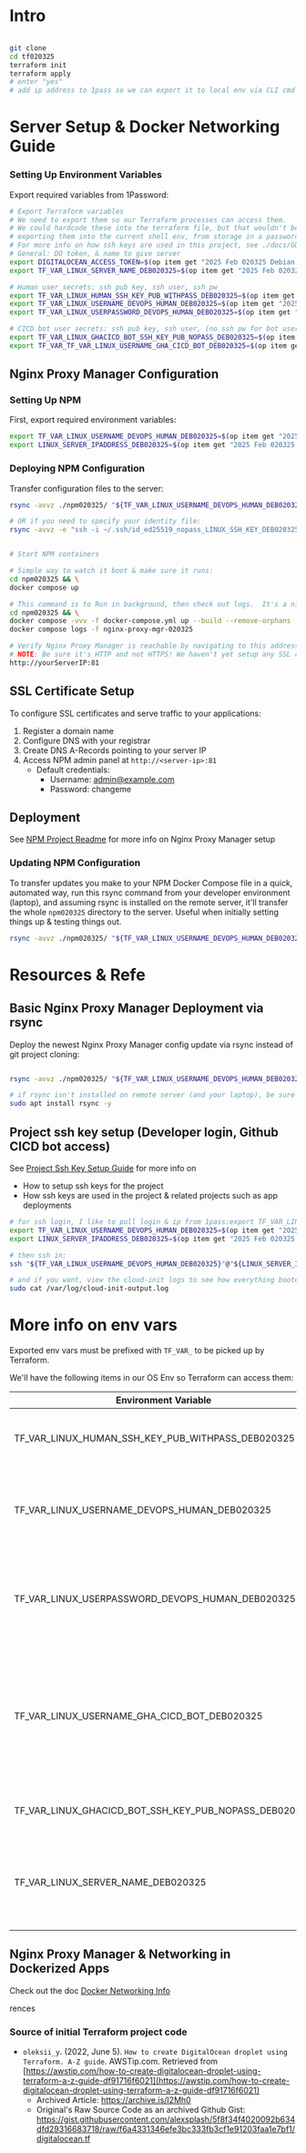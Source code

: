 # Intro

```bash

git clone
cd tf020325
terraform init
terraform apply
# enter "yes"
# add ip address to 1pass so we can export it to local env via CLI cmd

```

# Server Setup & Docker Networking Guide

### Setting Up Environment Variables

Export required variables from 1Password:

```bash
# Export Terraform variables
# We need to export them so our Terraform processes can access them.
# We could hardcode these into the terraform file, but that wouldn't be as secure as
# exporting them into the current shell env, from storage in a password manager (1password in this case)
# For more info on how ssh keys are used in this project, see ./docs/GUIDE-SSH-KEY-SETUP.md
# General: DO token, & name to give server
export DIGITALOCEAN_ACCESS_TOKEN=$(op item get "2025 Feb 020325 Debian project" --fields label=TF_VAR_DIGITAL_OCEAN_TOKEN_DEB020325) &&
export TF_VAR_LINUX_SERVER_NAME_DEB020325=$(op item get "2025 Feb 020325 Debian project" --fields label=LINUX_SERVER_NAME_DEB020325)

# Human user secrets: ssh pub key, ssh user, ssh pw
export TF_VAR_LINUX_HUMAN_SSH_KEY_PUB_WITHPASS_DEB020325=$(op item get "2025 Feb 020325 Debian project" --fields label=id_ed25519_withpass_DO_TF_HUMAN_SSH_KEY_DEB020325) &&
export TF_VAR_LINUX_USERNAME_DEVOPS_HUMAN_DEB020325=$(op item get "2025 Feb 020325 Debian project" --fields label=LINUX_USERNAME_DEVOPS_HUMAN_DEB020325) &&
export TF_VAR_LINUX_USERPASSWORD_DEVOPS_HUMAN_DEB020325=$(op item get "2025 Feb 020325 Debian project" --fields label=LINUX_USERPASSWORD_DEVOPS_HUMAN_DEB020325) &&

# CICD bot user secrets: ssh pub key, ssh user, (no ssh pw for bot user)
export TF_VAR_LINUX_GHACICD_BOT_SSH_KEY_PUB_NOPASS_DEB020325=$(op item get "2025 Feb 020325 Debian project" --fields label=id_ed25519_nopass_GHACICD_BOT_SSH_KEY_DEB020325)
export TF_VAR_TF_VAR_LINUX_USERNAME_GHA_CICD_BOT_DEB020325=$(op item get "2025 Feb 020325 Debian project" --fields label=TF_VAR_LINUX_USERNAME_GHA_CICD_BOT_DEB020325) &&
```

## Nginx Proxy Manager Configuration

### Setting Up NPM

First, export required environment variables:

```bash
export TF_VAR_LINUX_USERNAME_DEVOPS_HUMAN_DEB020325=$(op item get "2025 Feb 020325 Debian project" --fields label=LINUX_USERNAME_DEVOPS_HUMAN_DEB020325) && \
export LINUX_SERVER_IPADDRESS_DEB020325=$(op item get "2025 Feb 020325 Debian project" --fields label=LINUX_SERVER_IPADDRESS_DEB020325)
```

### Deploying NPM Configuration

Transfer configuration files to the server:

```bash
rsync -avvz ./npm020325/ "${TF_VAR_LINUX_USERNAME_DEVOPS_HUMAN_DEB020325}"@"${LINUX_SERVER_IPADDRESS_DEB020325}":~/npm020325

# OR if you need to specify your identity file:
rsync -avvz -e "ssh -i ~/.ssh/id_ed25519_nopass_LINUX_SSH_KEY_DEB020325" ./npm020325/ "${TF_VAR_LINUX_USERNAME_DEVOPS_HUMAN_DEB020325}"@"${LINUX_SERVER_IPADDRESS_DEB020325}":~/npm020325


# Start NPM containers

# Simple way to watch it boot & make sure it runs:
cd npm020325 && \
docker compose up

# This command is to Run in background, then check out logs.  It's a nice way to view the running container, while leaving it running after you exit the logs view.:
cd npm020325 && \
docker compose -vvv -f docker-compose.yml up --build --remove-orphans -d && \
docker compose logs -f nginx-proxy-mgr-020325

# Verify Nginx Proxy Manager is reachable by navigating to this address on your browser:
# NOTE: Be sure it's HTTP and not HTTPS! We haven't yet setup any SSL certs, so HTTPS won't reach anything
http://yourServerIP:81
```

## SSL Certificate Setup

To configure SSL certificates and serve traffic to your applications:

1. Register a domain name
2. Configure DNS with your registrar
3. Create DNS A-Records pointing to your server IP
4. Access NPM admin panel at `http://<server-ip>:81`
   - Default credentials:
     - Username: admin@example.com
     - Password: changeme

## Deployment

See [NPM Project Readme](./npm020325/README.md) for more info on Nginx Proxy Manager setup

### Updating NPM Configuration

To transfer updates you make to your NPM Docker Compose file in a quick, automated way, run this rsync command from your developer environment (laptop), and assuming rsync is installed on the remote server, it'll transfer the whole `npm020325` directory to the server. Useful when initially setting things up & testing things out.

```bash
rsync -avvz ./npm020325/ "${TF_VAR_LINUX_USERNAME_DEVOPS_HUMAN_DEB020325}"@"${LINUX_SERVER_IPADDRESS_DEB020325}":~/npm020325

```

# Resources & Refe

## Basic Nginx Proxy Manager Deployment via rsync

Deploy the newest Nginx Proxy Manager config update via rsync instead of git project cloning:

```bash

rsync -avvz ./npm020325/ "${TF_VAR_LINUX_USERNAME_DEVOPS_HUMAN_DEB020325}"@"${LINUX_SERVER_IPADDRESS_DEB020325}":~/npm020325

# if rsync isn't installed on remote server (and your laptop), be sure to install it first.  For debian, for example:
sudo apt install rsync -y

```

## Project ssh key setup (Developer login, Github CICD bot access)

See [Project Ssh Key Setup Guide](./docs/GUIDE-SSH-KEY-SETUP.md) for more info on

- How to setup ssh keys for the project
- How ssh keys are used in the project & related projects such as app deployments

```bash
# for ssh login, I like to pull login & ip from 1pass:export TF_VAR_LINUX_USERNAME_DEVOPS_HUMAN_DEB020325=$(op item get "2025 Feb 020325 Debian project" --fields label=LINUX_USERNAME_DEVOPS_HUMAN_DEB020325) && \
export TF_VAR_LINUX_USERNAME_DEVOPS_HUMAN_DEB020325=$(op item get "2025 Feb 020325 Debian project" --fields label=LINUX_USERNAME_DEVOPS_HUMAN_DEB020325) && \
export LINUX_SERVER_IPADDRESS_DEB020325=$(op item get "2025 Feb 020325 Debian project" --fields label=LINUX_SERVER_IPADDRESS_DEB020325)

# then ssh in:
ssh "${TF_VAR_LINUX_USERNAME_DEVOPS_HUMAN_DEB020325}"@"${LINUX_SERVER_IPADDRESS_DEB020325}"

# and if you want, view the cloud-init logs to see how everything booted & make sure cloud init installed what it's supposed to (see bottom of ./terraform-server--Debian-Jan2025-PortfolioEtc/yamlScripts/with-envVars.yaml file)
sudo cat /var/log/cloud-init-output.log
```

# More info on env vars

Exported env vars must be prefixed with `TF_VAR_` to be picked up by Terraform.

We'll have the following items in our OS Env so Terraform can access them:

| Environment Variable                                  | Notes                                                                                                                     | Example Value                                                                                                                                |
| ----------------------------------------------------- | ------------------------------------------------------------------------------------------------------------------------- | -------------------------------------------------------------------------------------------------------------------------------------------- |
| TF_VAR_LINUX_HUMAN_SSH_KEY_PUB_WITHPASS_DEB020325     | Pub ssh key for human dev user. Used during ssh login                                                                     | [More Info](https://docs.github.com/en/authentication/connecting-to-github-with-ssh/generating-a-new-ssh-key-and-adding-it-to-the-ssh-agent) |
| TF_VAR_LINUX_USERNAME_DEVOPS_HUMAN_DEB020325          | Username to setup as Server's first user. You'll use it during ssh login                                                  | bobDev                                                                                                                                       |
| TF_VAR_LINUX_USERPASSWORD_DEVOPS_HUMAN_DEB020325      | User's password to setup for Server's first user. You'll use it during ssh login                                          |                                                                                                                                              |
| TF_VAR_LINUX_USERNAME_GHA_CICD_BOT_DEB020325          | Username for CICD Bot to use. The server is setup with this as a user, so a CICD Runner bot can ssh in to deploy projects | githubCICDBotUser                                                                                                                            |
| TF_VAR_LINUX_GHACICD_BOT_SSH_KEY_PUB_NOPASS_DEB020325 | Pub ssh key for Github CICD Bot user                                                                                      | [More Info](https://docs.github.com/en/authentication/connecting-to-github-with-ssh/generating-a-new-ssh-key-and-adding-it-to-the-ssh-agent) |
| TF_VAR_LINUX_SERVER_NAME_DEB020325                    | Used by DigitalOcean to give the server a name. Shows up in DO Dashboard                                                  | server020325-debianNpm                                                                                                                       |

## Nginx Proxy Manager & Networking in Dockerized Apps

Check out the doc [Docker Networking Info](./docs/DOCKER-NETWORK-INFO.md)

rences

### Source of initial Terraform project code

- `oleksii_y`. (2022, June 5). `How to create DigitalOcean droplet using Terraform. A-Z guide`. AWSTip.com. Retrieved from [https://awstip.com/how-to-create-digitalocean-droplet-using-terraform-a-z-guide-df91716f6021](https://awstip.com/how-to-create-digitalocean-droplet-using-terraform-a-z-guide-df91716f6021)
  - Archived Article: https://archive.is/I2Mh0
  - Original's Raw Source Code as an archived Github Gist: https://gist.githubusercontent.com/alexsplash/5f8f34f4020092b634dfd29316683718/raw/f6a4331346efe3bc333fb3cf1e91203faa1e7bf1/digitalocean.tf
